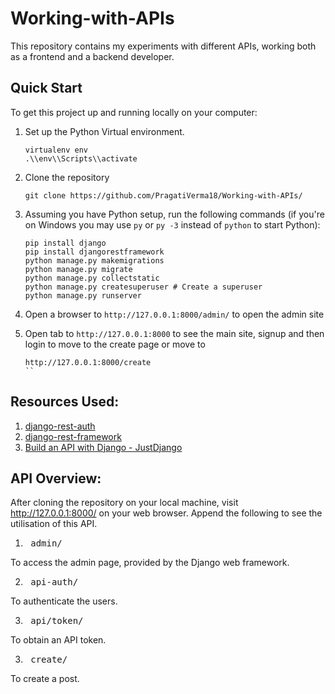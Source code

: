 # Working-with-APIs
This repository contains my experiments with different APIs, working both as a frontend and a backend developer.

## Quick Start

To get this project up and running locally on your computer:
1. Set up the Python Virtual environment.
   
   ```
   virtualenv env
   .\\env\\Scripts\\activate
   ```
2. Clone the repository
   
   ```
   git clone https://github.com/PragatiVerma18/Working-with-APIs/
   ```
3. Assuming you have Python setup, run the following commands (if you're on Windows you may use `py` or `py -3` instead of `python` to start Python):
   
   ```
   pip install django
   pip install djangorestframework
   python manage.py makemigrations
   python manage.py migrate
   python manage.py collectstatic
   python manage.py createsuperuser # Create a superuser
   python manage.py runserver
   ```
4. Open a browser to `http://127.0.0.1:8000/admin/` to open the admin site
5. Open tab to `http://127.0.0.1:8000` to see the main site, signup and then login to move to the create page or move to
   
   ```
   http://127.0.0.1:8000/create
   ``

## Resources Used:
1. <a href="https://django-rest-auth.readthedocs.io/en/latest/installation.html">django-rest-auth</a>
2. <a href="https://www.django-rest-framework.org/">django-rest-framework</a>
3. <a href="https://www.youtube.com/watch?v=RPsDhoWY_kc&list=PLLRM7ROnmA9HzbIXYN6D3wOZ0wUrqNs_d">Build an API with Django - JustDjango</a>

## API Overview:
After cloning the repository on your local machine, visit http://127.0.0.1:8000/ on your web browser. Append the following to see the utilisation of this API.

1. <pre> admin/ </pre> 
To access the admin page, provided by the Django web framework.

2. <pre> api-auth/ </pre>
To authenticate the users.

3. <pre> api/token/ </pre>
To obtain an API token.

3. <pre> create/ </pre>
To create a post.
